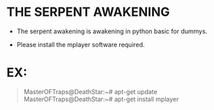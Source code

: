 # THE SERPENT AWAKENING

* The serpent awakening is awakening in python basic for dummys.

* Please install the mplayer software required.

# EX:
> MasterOFTraps@DeathStar:~# apt-get update<br/>
> MasterOFTraps@DeathStar:~# apt-get install mplayer<br/>
